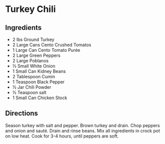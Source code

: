 # Turkey Chili

## Ingredients

- 2 lbs Ground Turkey
- 2 Large Cans Cento Crushed Tomatos
- 1 Large Can Cento Tomato Purée
- 2 Large Green Peppers
- 2 Large Poblanos
- ½ Small White Onion
- 1 Small Can Kidney Beans
- 2 Tablespoon Cumin
- 1 Teaspoon Black Pepper
- ½ Jar Chili Powder
- ½ Teaspoon salt
- 1 Small Can Chicken Stock

## Directions

Season turkey with salt and pepper. Brown turkey and drain. Chop peppers and
onion and sauté. Drain and rinse beans. Mix all ingredients in crock pot on
low heat. Cook for 3-4 hours, until peppers are soft.
